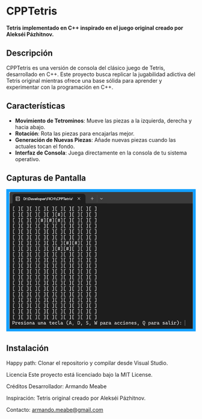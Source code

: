 # CPPTetris

**Tetris implementado en C++ inspirado en el juego original creado por Alekséi Pázhitnov.**

## Descripción

CPPTetris es una versión de consola del clásico juego de Tetris, desarrollado en C++. Este proyecto busca replicar
la jugabilidad adictiva del Tetris original mientras ofrece una base sólida para aprender y experimentar con la
programación en C++.

## Características

- **Movimiento de Tetrominos**: Mueve las piezas a la izquierda, derecha y hacia abajo.
- **Rotación**: Rota las piezas para encajarlas mejor.
- **Generación de Nuevas Piezas**: Añade nuevas piezas cuando las actuales tocan el fondo.
- **Interfaz de Consola**: Juega directamente en la consola de tu sistema operativo.

## Capturas de Pantalla

![Captura de Pantalla](/img/Screenshot001.png)

## Instalación
Happy path: Clonar el repositorio y compilar desde Visual Studio.

Licencia
Este proyecto está licenciado bajo la MIT License.

Créditos
Desarrollador: Armando Meabe

Inspiración: Tetris original creado por Alekséi Pázhitnov.

Contacto: [armando.meabe@gmail.com](mailto:armando.meabe@gmail.com)
